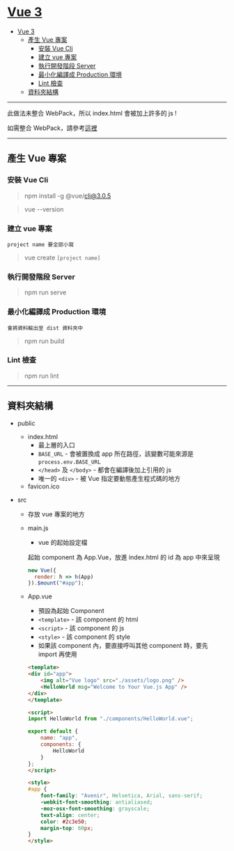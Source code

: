 # [Vue 3](https://github.com/vuejs/vue-next)

- [Vue 3](#vue-3)
  - [產生 Vue 專案](#%e7%94%a2%e7%94%9f-vue-%e5%b0%88%e6%a1%88)
    - [安裝 Vue Cli](#%e5%ae%89%e8%a3%9d-vue-cli)
    - [建立 vue 專案](#%e5%bb%ba%e7%ab%8b-vue-%e5%b0%88%e6%a1%88)
    - [執行開發階段 Server](#%e5%9f%b7%e8%a1%8c%e9%96%8b%e7%99%bc%e9%9a%8e%e6%ae%b5-server)
    - [最小化編譯成 Production 環境](#%e6%9c%80%e5%b0%8f%e5%8c%96%e7%b7%a8%e8%ad%af%e6%88%90-production-%e7%92%b0%e5%a2%83)
    - [Lint 檢查](#lint-%e6%aa%a2%e6%9f%a5)
  - [資料夾結構](#%e8%b3%87%e6%96%99%e5%a4%be%e7%b5%90%e6%a7%8b)

---

此做法未整合 WebPack，所以 index.html 會被加上許多的 js !

如需整合 WebPack，請參考[這裡](./搭配%20WebPack%20建立%20Vue%20專案.md)

---

## 產生 Vue 專案

### 安裝 Vue Cli

> npm install -g @vue/cli@3.0.5

> vue --version

### 建立 vue 專案

    project name 要全部小寫

> vue create `[project name]`

### 執行開發階段 Server

> npm run serve

### 最小化編譯成 Production 環境

    會將資料輸出至 dist 資料夾中

> npm run build

### Lint 檢查

> npm run lint

---

## 資料夾結構

- public

  - index.html
    - 最上層的入口
    - `BASE_URL` - 會被置換成 app 所在路徑，該變數可能來源是 `process.env.BASE_URL`
    - `</head>` 及 `</body>` - 都會在編譯後加上引用的 js
    - 唯一的 `<div>` - 被 Vue 指定要動態產生程式碼的地方
  - favicon.ico

- src

  - 存放 vue 專案的地方
  - main.js

    - vue 的起始設定檔

    起始 component 為 App.Vue，放進 index.html 的 id 為 app 中來呈現

    ```js
    new Vue({
      render: h => h(App)
    }).$mount("#app");
    ```

  - App.vue
    - 預設為起始 Component
    - `<template>` - 該 component 的 html
    - `<script>` - 該 component 的 js
    - `<style>` - 該 component 的 style
    - 如果該 component 內，要直接呼叫其他 component 時，要先 import 再使用

    ```html
    <template>
    <div id="app">
        <img alt="Vue logo" src="./assets/logo.png" />
        <HelloWorld msg="Welcome to Your Vue.js App" />
    </div>
    </template>

    <script>
    import HelloWorld from "./components/HelloWorld.vue";

    export default {
        name: "app",
        components: {
            HelloWorld
        }
    };
    </script>

    <style>
    #app {
        font-family: "Avenir", Helvetica, Arial, sans-serif;
        -webkit-font-smoothing: antialiased;
        -moz-osx-font-smoothing: grayscale;
        text-align: center;
        color: #2c3e50;
        margin-top: 60px;
    }
    </style>
    ```

